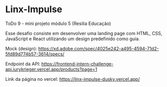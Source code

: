 # Linx-Impulse
ToDo 9 - mini projeto módulo 5 (Resilia Educação)

Esse desafio consiste em desenvolver uma landing page com HTML, CSS, JavaScript e React utilizando um design predefinido como guia.

Mock (design): https://xd.adobe.com/spec/4025e242-a495-4594-71d2-5fd89d774b57-3614/specs/

Endpoint da API: https://frontend-intern-challenge-api.iurykrieger.vercel.app/products?page=1

Link da página no vercel: https://linx-impulse-dusky.vercel.app/
